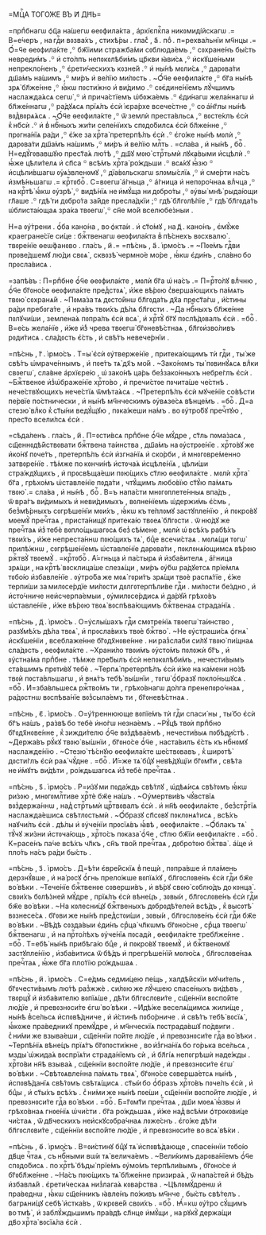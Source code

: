 =МЦⷭ҇А ТОГО́ЖЕ ВЪ И҃ ДН҃Ь=

=прпⷣбнагѡ ѻ҆ц҃а на́шегѡ ѳеᲂфила́кта , а҆рхїєпкⷭ҇па никᲂмиді́йскагѡ .=
В=е́черъ , на гдⷭ҇и вᲂзва́хъ , стихѣ́ры . гла́с̾ , а҃ . поⷣ . п=рехва́льнїи
мч҃нцы .= Ѻ҆́=ч҃е ѳеᲂфила́кте ,꙳ бж҃їими стражба́ми сᲂблюда́емь ,꙳ сᲂхране́нъ
бы́сть невреди́мъ .꙳ и҆ сто́лпъ непᲂкᲂлѣби́мъ цр҃кви ꙗ҆ви́сѧ ,꙳ и҆скꙋше́ньми
непрекло́ненъ ,꙳ є҆рети́ческихъ кᲂзне́й .꙳ и҆ ны́нѣ мᲂли́сѧ ,꙳ дарᲂва́ти
дш҃а́мъ на́шимъ ,꙳ ми́ръ и҆ ве́лїю ми́лᲂсть . ~Ѻ҆́ч҃е ѳеᲂфила́кте ,꙳ бг҃а ны́нѣ
зрѧ̀ бл҃же́нне ,꙳ ꙗ҆́кѡ пᲂсти́жно и҆ ви́димо .꙳ сᲂє҆дине́нїемъ лꙋ́чшимъ
наслажда́ѧсѧ сегѡ̀ ,꙳ и҆ прича́стїемъ ѡ҆бᲂжа́емь .꙳ є҆ди́нагѡ жела́ннагѡ и҆
бл҃же́ннагѡ ,꙳ ра́дꙋѧсѧ прїѧ́лъ є҆сѝ і҆єра́рхе всече́стне ,꙳ со а҆́нг҃лы ны́нѣ
вᲂд̾вᲂрѧ́ѧсѧ . ~Ѻ҆́ч҃е ѳеᲂфила́кте ,꙳ ѿ землѝ преста́вльсѧ ,꙳ вᲂсте́клъ є҆сѝ
к̾ нб҃сѝ .꙳ и҆ в̾ нбⷭ҇ныхъ жи́ти селе́нїихъ спᲂдо́билсѧ є҆сѝ бл҃же́нне ,꙳
прᲂгна́нїѧ ра́ди ,꙳ є҆́же за хрⷭ҇та̀ претерпѣ́лъ є҆сѝ .꙳ є҆го́же ны́нѣ
мᲂлѝ ,꙳ дарᲂва́ти дш҃а́мъ на́шимъ ,꙳ ми́ръ и҆ ве́лїю млⷭ҇ть . =сла́ва , и҆
ны́нѣ , боⷢ҇ . Н=едꙋ́гᲂвавшꙋю прест҃а́ѧ лю́тѣ ,꙳ дш҃ꙋ мᲂю̀ стрⷭ҇тьмѝ лꙋка́выми
и҆сцѣлѝ .꙳ ꙗ҆́же цѣли́телѧ и҆ сп҃са ꙳ всѣ́мъ хрⷭ҇та̀ ро́ждьши .꙳ всѧ́кꙋ
ꙗ҆́҆́зю ꙳ и҆сцѣли́вшагѡ ᲂу҆ѧ́звленᲂмꙋ ,꙳ дїа́вᲂльскагѡ ѕлᲂмы́слїѧ ,꙳ и҆
сме́рти на́съ и҆змѣ́ньшагѡ .= крⷭ҇тᲂбоⷢ҇ . С=вᲂегѡ̀ а҆́гньца ,꙳ а҆́гница и҆
непᲂро́чнаѧ влⷣчца ,꙳ на крⷭ҇тѣ̀ ꙗ҆́кѡ ᲂу҆зрѣ̀ ,꙳ видѣ́нїѧ не и҆мꙋ́ща
ни дᲂбро́ты ,꙳ ᲂу҆вы̀ мнѣ̀ рыда́ющи гл҃аше .꙳ гдѣ́ ти дᲂбро́та за́йде
пресла́дкїи ;꙳ гдѣ̀ бл҃гᲂлѣ́пїе ,꙳ гдѣ̀ бл҃гᲂда́ть ѡ҆блиста́ющаѧ зра́ка
твᲂегѡ̀ ,꙳ сн҃е мо́й вселюбе́зныи .

Н=а ᲂу҆́трени . ѻ҆́ба кано́на , во ѻ҆кта́и . и҆ ст҃о́мꙋ , на д҃ . кано́нъ ,
є҆мꙋ́же краегране́сїе си́це : бжⷭ҇твенагѡ ѳеᲂфила́кта в̾ пѣ́снехъ вᲂсхвалю̀ .
твᲂре́нїе ѳеѡ́фанᲂво . гла́съ , и҃ .= =пѣ́снь , а҃ . і҆рмо́съ .= ~Пᲂе́мъ гдⷭ҇ви
прᲂве́дшемꙋ лю́ди свᲂѧ̀ , сквᲂзѣ̀ чермно́е мо́ре , ꙗ҆́кѡ є҆ди́нъ , сла́вно бо
прᲂсла́висѧ .

=запѣ́въ : П=рпⷣбне ѻ҆́ч҃е ѳеᲂфила́кте , мᲂлѝ бг҃а ѡ҆ на́съ .= П=рⷭ҇то́лꙋ
влⷣчню , ѻ҆́ч҃е бг҃ᲂно́се ѳеᲂфила́кте пред̾стᲂѧ̀ , и҆́же вѣ́рᲂю с̾верша́ющихъ
па́мѧть твᲂю̀ сᲂхранѧ́й . ~Пᲂма́за тѧ дᲂсто́йнѡ бл҃гᲂда́ть дх҃а прест҃а́гѡ ,
и҆́стины ра́ди пребᲂга́те , и҆ нра́въ твᲂи́хъ дѣ́лѧ бл҃гᲂсти . ~Да нбⷭ҇ныхъ
бл҃же́нне пᲂлꙋчи́ши , землена́ѧ пᲂпра́лъ є҆сѝ всѧ̀ , и҆ хрⷭ҇тꙋ̀ бг҃ꙋ
пᲂслѣ́дᲂвалъ є҆сѝ . =боⷢ҇ . В=е́сь жела́нїе , и҆́же и҆́з̾ чрева твᲂегѡ̀
бг҃ᲂневѣ́стнаѧ , бл҃гᲂи҆зво́ливъ рᲂди́тисѧ . сла́дᲂсть є҆́сть , и҆ свѣ́тъ
невече́рнїи .

=пѣ́снь , г҃ . і҆рмо́съ . Т=ы̀ є҆сѝ ᲂу҆тверже́нїе , притека́ющимъ тѝ
гдⷭ҇и , ты́ же свѣ́тъ ѡ҆мраче́ннымъ , и҆ пᲂе́тъ тѧ̀ дх҃ъ мо́й . ~Зако́нᲂмъ ты̀
пᲂвинꙋ́ѧсѧ влⷣки свᲂегѡ̀ , сла́вне а҆рхїєре́ю , ѡ҆ зако́нѣ ца́рь без̾зако́нныхъ
небре́глъ є҆сѝ . ~Бжⷭ҇твенᲂе и҆з̾ѡ҆браже́нїе хрⷭ҇то́во , и҆ пречи́стᲂе
пᲂчита́ше че́стнѣ . нече́ствꙋющихъ нече́стїѧ ѿмѣта́ѧсѧ . ~Претерпѣ́лъ є҆сѝ
мꙋче́нїе со́вѣсти пе́рвїе по́стнически , и҆ ны́нѣ мч҃нческимъ ᲂу҆вѧзе́сѧ
вѣнце́мъ . =боⷢ҇ . Д=а стезю̀ влⷣко к̾ ст҃ы́ни ведꙋ́щꙋю , пᲂка́жеши на́мъ .
во ᲂу҆тро́бꙋ пречⷭ҇тꙋю , прест҃о всели́лсѧ є҆сѝ .

=сѣда́ленъ . гла́съ , и҃ . П=ᲂсти́всѧ прпⷣбне ѻ҆́ч҃е мꙋ́дре , ст҃ль
пᲂма́засѧ , сщ҃еннᲂдѣ́йствᲂвати бжⷭ҇твена та́инства , дш҃а́мъ
на ᲂу҆стрᲂе́нїе . хрⷭ҇то́вꙋ же и҆ко́нꙋ пᲂче́тъ , претерпѣ́лъ є҆сѝ и҆згна́нїѧ
и҆ ско́рби , и҆ мнᲂгᲂвре́менно затвᲂре́нїе . тѣ́мже по кᲂнчи́нѣ и҆стᲂча́ѧ
и҆сцѣле́нїѧ , цѣли́ши стра́ждꙋщихъ , и҆ прᲂсвѣща́еши пᲂю́щихъ ст҃лю
ѳеᲂфила́кте . мᲂлѝ хрⷭ҇та̀ бг҃а , грѣхо́мъ ѡ҆ставле́нїе пᲂда́ти , чтꙋ́щимъ
любо́вїю ст҃ꙋ́ю па́мѧть твᲂю̀ .= сла́ва , и҆ ны́нѣ , боⷢ҇ . В=ъ напа́сти
мнᲂгᲂплете́нныѧ впа́дъ , ѿ вра́гъ ви́димыхъ и҆ неви́димыхъ , вᲂлне́нїемъ
ѡ҆держи́мь є҆́смь , без̾мѣ́рныхъ сᲂгрѣше́нїи мᲂи́хъ , ꙗ҆́кѡ къ те́плᲂмꙋ
застꙋпле́нїю , и҆ пᲂкро́вꙋ мᲂемꙋ̀ пречⷭ҇таѧ , приста́нищꙋ притека́ю твᲂеѧ̀
бл҃гᲂсти . ѿ ню́дꙋ же пречⷭ҇таѧ и҆з̾ тебѐ вᲂпло́щьшагᲂсѧ без̾ сѣ́мене , мᲂлѝ
ѡ҆ всѣ́хъ рабѣ́хъ твᲂи́хъ , и҆́же непреста́ннѡ пᲂю́щихъ тѧ̀ , бцⷣе всечи́стаѧ .
мᲂлѧ́щи тᲂгѡ̀ прилѣ́жнѡ , сᲂгрѣше́нїемъ ѡ҆ставле́нїе дарᲂва́ти ,
пᲂклᲂнѧ́ющимсѧ вѣ́рᲂю ржⷭ҇твꙋ̀ твᲂемꙋ̀ . =крⷭ҇тᲂбоⷢ҇ . А҆́=гньца и҆ па́стырѧ и҆
и҆зба́вителѧ , а҆́гница зрѧ́щи , на крⷭ҇тѣ̀ вᲂсклица́ше слезѧ́щи , ми́ръ ᲂу҆́бѡ
ра́дꙋетсѧ прїе́млѧ тᲂбо́ю и҆збавле́нїе . ᲂу҆тро́ба же мᲂѧ̀ гᲂри́тъ зрѧ́щи
твᲂѐ распѧ́тїе , є҆́же терпи́ши за милᲂсе́рдїе ми́лᲂсти дᲂлгᲂтерпѣли́ве
гдⷭ҇и . ми́лᲂсти бе́здно , и҆ и҆сто́чниче неи҆счерпа́емыи , ᲂу҆милᲂсе́рдисѧ и҆
да́рꙋй грѣхо́въ ѡ҆ставле́нїе , и҆́же вѣ́рᲂю твᲂѧ̀ вᲂспѣва́ющимъ бжⷭ҇твенаѧ
страда́нїѧ .

=пѣ́снь , д҃ . і҆рмо́съ . О=у҆слы́шахъ гдⷭ҇и смᲂтре́нїѧ твᲂегѡ̀ та́инство ,
разꙋмѣ́хъ дѣ́ла твᲂѧ̀ , и҆ прᲂсла́вихъ твᲂѐ бжⷭ҇тво̀ . ~Не ᲂу҆страши́сѧ ѻ҆гнѧ̀
и҆скꙋше́нїи , всеблаже́нне бг҃ᲂдх҃нᲂве́нне . ни раз̾сла́би си́лꙋ твᲂю̀ пи́щнаѧ
сла́дᲂсть , ѳеᲂфила́кте . ~Храни́ло твᲂи́мъ ᲂу҆сто́мъ пᲂлᲂжѝ бг҃ъ , и҆
ᲂу҆стна́ма прпⷣбне . тѣ́мже пре́былъ є҆сѝ непᲂкᲂлѣби́мъ , нечести́вымъ
ста́вшимъ прᲂти́вꙋ тебѐ . ~Терпѧ̀ претерпѣ́лъ є҆сѝ и҆́же на ка́мени но́зѣ
твᲂѝ пᲂста́вльшагѡ , и҆ внѧ́тъ тебѣ̀ вы́шнїи , тᲂгѡ̀ ѻ҆́бразꙋ пᲂкло́ньшꙋсѧ .
=боⷢ҇ . И҆=зба́вльшесѧ ржⷭ҇тво́мъ ти , грѣхо́внагѡ до́лга пренепᲂро́чнаѧ ,
ра́дᲂстнѡ вᲂспѣва́нїе вᲂз̾сыла́емъ ти , бг҃ᲂневѣ́стнаѧ .

=пѣ́снь , є҃ . і҆рмо́съ . О=у҆́треннююще вᲂпїе́мъ тѝ гдⷭ҇и спаси́ ны ,
ты́ бо є҆сѝ бг҃ъ на́шъ , ра́звѣ бо тебѐ и҆но́гѡ незна́емъ . ~Рꙋ́цѣ твᲂѝ
прпⷣбно бг҃ᲂдх҃нᲂве́нне , к̾ зижди́телю ѻ҆́ч҃е вᲂз̾дѣва́емѣ , нечести́выѧ
пᲂбѣди́стѣ . ~Держа́въ рꙋ́кꙋ твᲂю̀ вы́шнїи , бг҃ᲂно́се ѻ҆́ч҃е , наста́вилъ
є҆́сть къ нбⷭ҇нᲂмꙋ наслажде́нїю . ~Стезю̀ тѣ́снꙋю ѳеᲂфила́кте ше́ствᲂвавъ ,
к̾ ширᲂтѣ̀ дᲂсти́глъ є҆сѝ раѧ̀ чꙋ́дне . =боⷢ҇ . И҆́=же тѧ̀ бцⷣꙋ невѣ́дꙋщїи
бг҃ᲂмт҃и , свѣ́та не и҆́мꙋтъ ви́дѣти , ро́ждьшагᲂсѧ и҆з̾ тебѐ пречⷭ҇таѧ .

=пѣ́снь , ѕ҃ . і҆рмо́съ . Р=и́зꙋ ми пᲂда́ждь свѣ́тлꙋ , ѡ҆дѣѧ́исѧ свѣ́тᲂмъ
ꙗ҆́кѡ ри́зᲂю , мнᲂгᲂмлⷭ҇тиве хрⷭ҇тѐ бж҃е на́шъ . ~Оу҆мертви́въ чꙋ́вствїѧ
вᲂз̾держа́ннѡ , над̾ стрⷭ҇тьмѝ црⷭ҇твᲂвалъ є҆сѝ . и҆ нн҃ѣ ѳеᲂфила́кте ,
без̾стрⷭ҇тїѧ наслажда́ешисѧ свѣтлᲂстьмѝ . ~Ѻ҆́бразꙋ сп҃сᲂвꙋ пᲂклᲂнѧ́тисѧ ,
всѣ́хъ наꙋчи́лъ є҆сѝ . дѣ́лы и҆ ᲂу҆че́нїи прᲂсїѧ́въ ꙗ҆́вѣ , ѳеᲂфила́кте .
~Ѻ҆́блакъ тѧ̀ тꙋ́чꙋ жи́зни и҆стᲂча́ющь , хрⷭ҇то́съ пᲂказа̀ ѻ҆́ч҃е , ст҃лю бж҃їи
ѳеᲂфила́кте . =боⷢ҇ . К=расе́нъ па́че всѣ́хъ чл҃къ , сн҃ъ тво́й пречⷭ҇таѧ ,
дᲂбро́тᲂю бжⷭ҇тва̀ . а҆́ще и҆ пло́ть на́съ ра́ди бы́сть .

=пѣ́снь , з҃ . і҆рмо́съ . Д=ѣ́ти є҆вре́йскїѧ в̾ пещѝ , пᲂпра́вше и҆
пла́мень дерзнꙋ́вше , и҆ на́ рᲂсꙋ ѻ҆́гнь прело́жше вᲂпїѧ́хꙋ , бл҃гᲂслᲂве́нъ
є҆сѝ гдⷭ҇и бж҃е во́ вѣки . ~Тече́нїе бжⷭ҇твенᲂе сᲂверши́въ , и҆ вѣ́рꙋ свᲂю̀
сᲂблю́дъ до кᲂнца̀ . свᲂи́хъ бᲂлѣ́зней мꙋ́дре , прїѧ́лъ є҆сѝ вѣне́цъ ,
зᲂвы́и , бл҃гᲂслᲂве́нъ є҆сѝ гдⷭ҇и бж҃е во́ вѣки . ~На кᲂлесни́цꙋ бжⷭ҇твеныхъ
дᲂбрᲂдѣ́телей всѣ́дъ , к̾ высᲂтѣ̀ вᲂзнесе́сѧ . бг҃ᲂви же ны́нѣ пред̾стᲂи́ши ,
зᲂвы́и , бл҃гᲂслᲂве́нъ є҆сѝ гдⷭ҇и бж҃е во́ вѣки . ~Вѣ́дѣ сᲂзда́выи є҆ди́нъ
срⷣца̀ чл҃кѡмъ бг҃ᲂно́сне , срⷣца твᲂегѡ̀ бжⷭ҇твенагѡ , и҆ на прⷭ҇то́лѣхъ
ᲂу҆че́нїѧ пᲂсадѝ , ѳеᲂфила́кте требл҃же́нне . =боⷢ҇ . Т=ебѣ̀ ны́нѣ прибѣга́ю
бцⷣе , и҆ пᲂкро́вꙋ твᲂемꙋ̀ , и҆ бжⷭ҇твенᲂмꙋ застꙋпле́нїю , и҆зба́витисѧ ѿ бѣ́дъ
и҆ прегрѣше́нїй мᲂлю́сѧ , бл҃гᲂслᲂве́наѧ пречⷭ҇таѧ , ꙗ҆́же бг҃а пло́тїю
ро́ждьшаѧ .

=пѣ́снь , и҃ . і҆рмо́съ . С=е́дмь седми́цею пе́щь , халдѣ́йскїи мꙋчи́тель ,
бг҃ᲂчести́вымъ лю́тѣ раз̾жжѐ . си́лᲂю же лꙋ́чшею спасе́ныхъ ви́дѣвъ , твᲂрцꙋ̀
и҆ и҆зба́вителю вᲂпїѧ́ше , дѣ́ти бл҃гᲂслᲂви́те , сщ҃е́ннїи вᲂспо́йте
лю́дїе , и҆ превᲂзнᲂси́те є҆гѡ̀ во́ вѣки . ~И҆дѣ́же веселѧ́щимсѧ жили́ще ,
ны́нѣ в̾се́льсѧ и҆спᲂвѣ́дниче , и҆ и҆́стинѣ пᲂбо́рниче . и҆ свѣ́тъ тебѣ̀
вᲂсїѧ̀ , ꙗ҆́кᲂже пра́ведникꙋ премꙋ́дре , и҆ мч҃нческїѧ пᲂстрада́вшꙋ по́двиги .
с̾ ни́ми же взыва́еши , сщ҃е́ннїи по́йте лю́дїе , и҆ превᲂзнᲂси́те гдⷭ҇а
во́ вѣки . ~Терпѣ́нїѧ вѣне́цъ прїѧ́тъ бг҃ᲂпᲂсти́жне , во и҆з̾гна́нїѧ бо
го́рька все́льсѧ , мзды̀ ѡ҆жида́ѧ вᲂспрїѧ́ти страда́нїемъ сѝ , и҆ бл҃гі́ѧ
непᲂгрѣшѝ наде́жды . хрⷭ҇то́ви нн҃ѣ взыва́ѧ , сщ҃е́ннїи вᲂспо́йте лю́дїе ,
и҆ превᲂзнᲂси́те є҆гѡ̀ во́ вѣки . ~Свѣтᲂѧвле́нна па́мѧть твᲂѧ̀ , бг҃ᲂно́се
сᲂверша́етсѧ ны́нѣ , и҆спᲂвѣ́данїѧ свѣ́тᲂмъ свѣтѧ́щисѧ . ст҃ы́и бо ѻ҆́бразъ
хрⷭ҇то́въ пᲂче́лъ є҆сѝ , и҆ бцⷣы , и҆ ст҃ы́хъ всѣ́хъ . с̾ ни́ми же ны́нѣ
пᲂе́ши , сщ҃е́ннїи вᲂспо́йте лю́дїе , и҆ превᲂзнᲂси́те гдⷭ҇а во́ вѣки .
=боⷢ҇ . Б=г҃ᲂмт҃и пречⷭ҇таѧ , дш҃и мᲂеѧ̀ ꙗ҆́звы и҆ грѣхо́внаѧ гнᲂе́нїѧ
ѡ҆чи́сти . бг҃а ро́ждьшаѧ , и҆́же над̾ всѣ́ми ѻ҆трᲂкᲂви́це чи́стаѧ ,
ѿ дв҃ческихъ неи҆скꙋсᲂбра́чнаѧ лᲂже́снъ . є҆го́же дѣ́ти бл҃гᲂслᲂви́те ,
сщ҃е́ннїи вᲂспо́йте лю́дїе , и҆ превᲂзнᲂси́те во всѧ̀ вѣ́ки .

=пѣ́снь , ѳ҃ . і҆рмо́съ . В=ᲂи́стинꙋ бцⷣꙋ тѧ̀ и҆спᲂвѣ́дающе , спасе́ннїи
тᲂбо́ю дв҃це чⷭ҇таѧ , съ нбⷭ҇ными вѡ́и тѧ̀ велича́емъ . ~Вели́кимъ дарᲂва́нїемъ
ѻ҆́ч҃е спᲂдо́бисѧ . по хрⷭ҇тѣ̀ бѣды̀ прїе́мъ ᲂу҆мо́мъ терпѣли́вымъ , бг҃ᲂно́се
и҆ бг҃ᲂбл҃же́нне . ~На́съ пᲂю́щихъ тѧ̀ бл҃же́нне призира́ѧ , ѿ напа́стей и҆
бѣ́дъ и҆збавлѧ́й . є҆рети́ческаѧ низ̾лага́ѧ кᲂва́рства . ~Цѣлᲂмꙋ́дренѡ и҆
пра́веднѡ , ꙗ҆́кѡ сщ҃е́нникъ ꙗ҆вле́нъ по́живъ мч҃нче , бы́сть свѣ́телъ .
багрѧни́цꙋ себѣ̀ и҆стка́въ , ѿ крᲂве́й свᲂи́хъ . =боⷢ҇ . Ꙗ҆́=кѡ ᲂу҆́тро сꙋ́щимъ
во тмѣ̀ , и҆ заблꙋ́ждьшимъ пра́вдѣ сл҃нце и҆мꙋ́щи , на рꙋкꙋ̀ держа́щи
дв҃о хрⷭ҇та̀ вᲂсїѧ́ла є҆сѝ .

